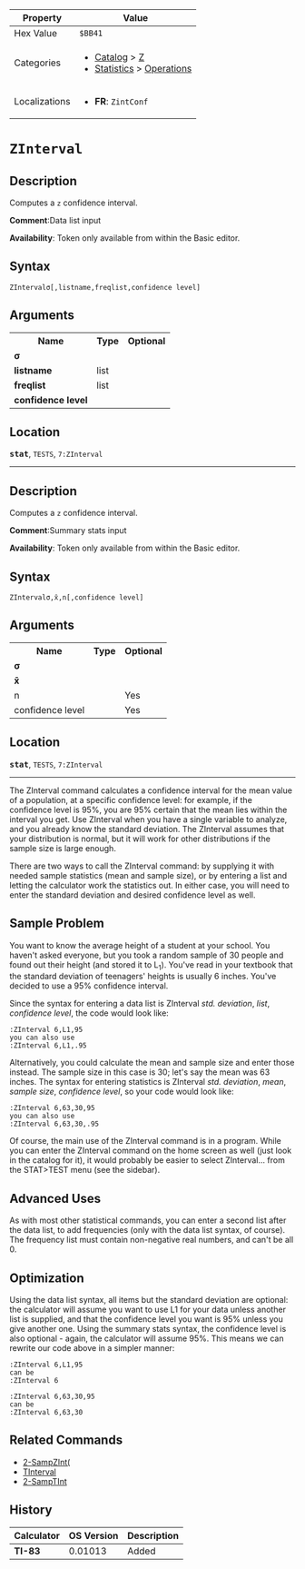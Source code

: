 | Property      | Value |
|---------------|-------|
| Hex Value     | `$BB41`|
| Categories    | <ul><li>[Catalog](<../categories/Catalog.md>) > [Z](<../categories/Catalog.md#Z>)</li><li>[Statistics](<../categories/Statistics.md>) > [Operations](<../categories/Statistics.md#Operations>)</li></ul> |
| Localizations | <ul><li><b>FR</b>: `ZintConf `</li></ul> |

# `ZInterval `

## Description
Computes a `z` confidence interval.

<b>Comment</b>:Data list input

<b>Availability</b>: Token only available from within the Basic editor.

## Syntax
`ZIntervalσ[,listname,freqlist,confidence level]`

## Arguments
<table>
<tr><th>Name</th><th>Type</th><th>Optional</th></tr>

<tr><td><b>σ</b></td><td></td><td></td></tr>

<tr><td><b>listname</b></td><td>list</td><td></td></tr>

<tr><td><b>freqlist</b></td><td>list</td><td></td></tr>

<tr><td><b>confidence level</b></td><td></td><td></td></tr>

</table>

## Location
<tt><kbd><b>stat</b></kbd></tt>, `TESTS`, `7:ZInterval`
<hr>

## Description
Computes a `z` confidence interval.

<b>Comment</b>:Summary stats input

<b>Availability</b>: Token only available from within the Basic editor.

## Syntax
`ZIntervalσ,x̄,n[,confidence level]`

## Arguments
<table>
<tr><th>Name</th><th>Type</th><th>Optional</th></tr>

<tr><td><b>σ</b></td><td></td><td></td></tr>

<tr><td><b>x̄</b></td><td></td><td></td></tr>

<tr><td>n</td><td></td><td>Yes</td></tr>

<tr><td>confidence level</td><td></td><td>Yes</td></tr>

</table>

## Location
<tt><kbd><b>stat</b></kbd></tt>, `TESTS`, `7:ZInterval`
<hr>

The ZInterval command calculates a confidence interval for the mean value of a population, at a specific confidence level: for example, if the confidence level is 95%, you are 95% certain that the mean lies within the interval you get. Use ZInterval when you have a single variable to analyze, and you already know the standard deviation. The ZInterval assumes that your distribution is normal, but it will work for other distributions if the sample size is large enough.

There are two ways to call the ZInterval command: by supplying it with needed sample statistics (mean and sample size), or by entering a list and letting the calculator work the statistics out. In either case, you will need to enter the standard deviation and desired confidence level as well.

## Sample Problem

You want to know the average height of a student at your school. You haven't asked everyone, but you took a random sample of 30 people and found out their height (and stored it to L<sub>1</sub>). You've read in your textbook that the standard deviation of teenagers' heights is usually 6 inches. You've decided to use a 95% confidence interval.

Since the syntax for entering a data list is ZInterval _std. deviation_, _list_, _confidence level_, the code would look like:

```ti-basic
:ZInterval 6,L1,95
you can also use
:ZInterval 6,L1,.95
```

Alternatively, you could calculate the mean and sample size and enter those instead. The sample size in this case is 30; let's say the mean was 63 inches. The syntax for entering statistics is ZInterval _std. deviation_, _mean_, _sample size_, _confidence level_, so your code would look like:

```ti-basic
:ZInterval 6,63,30,95
you can also use
:ZInterval 6,63,30,.95
```

Of course, the main use of the ZInterval command is in a program. While you can enter the ZInterval command on the home screen as well (just look in the catalog for it), it would probably be easier to select ZInterval… from the STAT>TEST menu (see the sidebar).

## Advanced Uses

As with most other statistical commands, you can enter a second list after the data list, to add frequencies (only with the data list syntax, of course). The frequency list must contain non-negative real numbers, and can't be all 0.

## Optimization

Using the data list syntax, all items but the standard deviation are optional: the calculator will assume you want to use L1 for your data unless another list is supplied, and that the confidence level you want is 95% unless you give another one. Using the summary stats syntax, the confidence level is also optional - again, the calculator will assume 95%. This means we can rewrite our code above in a simpler manner:

```ti-basic
:ZInterval 6,L1,95
can be
:ZInterval 6
```

```ti-basic
:ZInterval 6,63,30,95
can be
:ZInterval 6,63,30
```

## Related Commands

*   [2-SampZInt(](2-SampZInt\(.md)
*   [TInterval](TInterval.md)
*   [2-SampTInt](2-SampTInt.md)

## History
| Calculator | OS Version | Description |
|------------|------------|-------------|
| <b>TI-83</b> | 0.01013 | Added |


